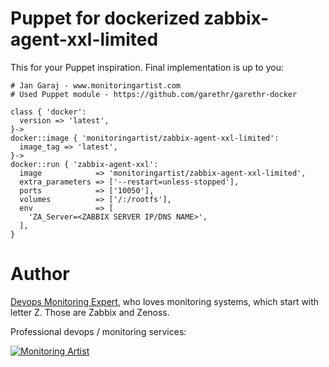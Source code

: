 # Puppet for dockerized zabbix-agent-xxl-limited

This for your Puppet inspiration. Final implementation is up to you:

```
# Jan Garaj - www.monitoringartist.com
# Used Puppet module - https://github.com/garethr/garethr-docker

class { 'docker':
  version => 'latest',
}->
docker::image { 'monitoringartist/zabbix-agent-xxl-limited':
  image_tag => 'latest',
}->
docker::run { 'zabbix-agent-xxl':
  image            => 'monitoringartist/zabbix-agent-xxl-limited',
  extra_parameters => ['--restart=unless-stopped'],
  ports            => ['10050'],
  volumes          => ['/:/rootfs'],
  env              => [
    'ZA_Server=<ZABBIX SERVER IP/DNS NAME>',
  ],
}
```

# Author

[Devops Monitoring Expert](http://www.jangaraj.com 'DevOps / Docker / Kubernetes / AWS ECS / Google GCP / Zabbix / Zenoss / Terraform / Monitoring'),
who loves monitoring systems, which start with letter Z. Those are Zabbix and Zenoss.

Professional devops / monitoring services:

[![Monitoring Artist](http://monitoringartist.com/img/github-monitoring-artist-logo.jpg)](http://www.monitoringartist.com 'DevOps / Docker / Kubernetes / AWS ECS / Google GCP / Zabbix / Zenoss / Terraform / Monitoring')
